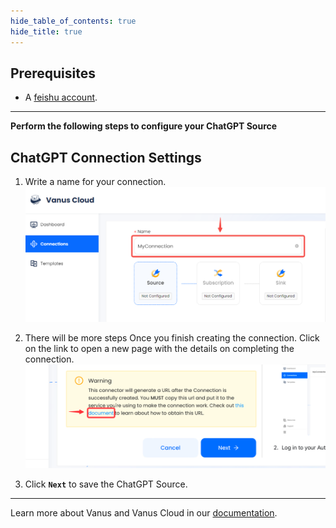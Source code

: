 ```yaml
--- 
hide_table_of_contents: true
hide_title: true
---
```


## Prerequisites

- A [feishu account](https://www.feishu.cn).

---

**Perform the following steps to configure your ChatGPT Source**

## ChatGPT Connection Settings

1. Write a name for your connection.
![img.png](images/1.png)
2. There will be more steps Once you finish creating the connection. Click on the link to open a new page with the details on completing the connection.
      ![](images/warning.png)

3. Click **`Next`** to save the ChatGPT Source. 

---   

Learn more about Vanus and Vanus Cloud in our [documentation](https://docs.vanus.ai).
